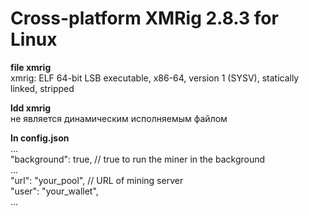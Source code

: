# Cross-platform XMRig 2.8.3 for Linux

**file xmrig**  
xmrig: ELF 64-bit LSB executable, x86-64, version 1 (SYSV), statically linked, stripped  

**ldd xmrig**  
не является динамическим исполняемым файлом  

**In config.json**  
...  
"background": true, // true to run the miner in the background  
...  
"url": "your_pool", // URL of mining server  
"user": "your_wallet",  
...  
